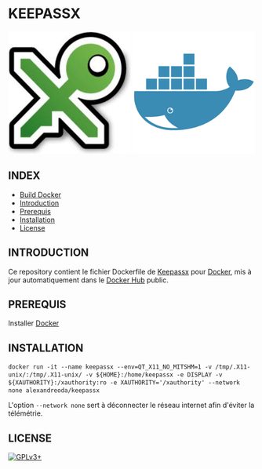 # KEEPASSX

![keepassx](https://raw.githubusercontent.com/oda-alexandre/keepassx/master/logo-keepassx.png) ![docker](https://raw.githubusercontent.com/oda-alexandre/keepassx/master/logo-docker.png)


## INDEX

- [Build Docker](#BUILD)
- [Introduction](#INTRODUCTION)
- [Prerequis](#PREREQUIS)
- [Installation](#INSTALLATION)
- [License](#LICENSE)


## INTRODUCTION

Ce repository contient le fichier Dockerfile de [Keepassx](https://keepass.info/index.html) pour [Docker](https://www.docker.com), mis à jour automatiquement dans le [Docker Hub](https://hub.docker.com/r/alexandreoda/keepassx/) public.


## PREREQUIS

Installer [Docker](https://www.docker.com)


## INSTALLATION

```
docker run -it --name keepassx --env=QT_X11_NO_MITSHM=1 -v /tmp/.X11-unix/:/tmp/.X11-unix/ -v ${HOME}:/home/keepassx -e DISPLAY -v ${XAUTHORITY}:/xauthority:ro -e XAUTHORITY='/xauthority' --network none alexandreoda/keepassx
```

L'option `--network none` sert à déconnecter le réseau internet afin d'éviter la télémétrie.


## LICENSE

[![GPLv3+](http://gplv3.fsf.org/gplv3-127x51.png)](https://github.com/oda-alexandre/keepassx/blob/master/LICENSE)
